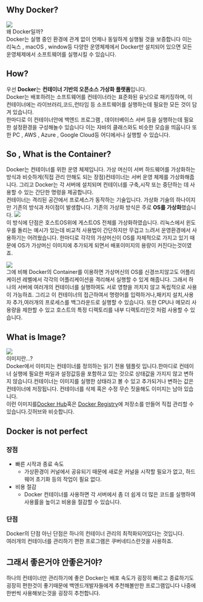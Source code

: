 ## Why Docker?

![](https://blog.kakaocdn.net/dn/sR4My/btqz8wxoCbE/l7xGjsuNK3frByQm6PWd60/img.png)  
왜 Docker일까?  
Docker는 실행 중인 환경에 관계 없이 언제나 동일하게 실행될 것을 보증합니다 이는 리눅스 , macOS , window등 다양한 운영체제에서 Docker만 설치되어 있으면 모든 운영체제에서 소프트웨어를 실행시킬 수 있습니다.

## How?

우선 **Docker**는 **컨테이너 기반의 오픈소스 가상화 플랫폼**입니다.  
Docker는 배포하려는 소프트웨어를 컨테이너라는 표준화된 유닛으로 패키징하며, 이 컨테이너에는 라이브러리,코드,런타임 등 소프트웨어를 실행하는데 필요한 모든 것이 담겨 있습니다.  
한마디로 이 컨테이너안에 백엔드 프로그램 , 데이터베이스 서버 등을 실행하는데 필요한 설정환경을 구성해놀수 있습니다 이는 자바의 클래스와도 비슷한 모습을 띄웁니다 또한 PC , AWS , Azure , Google Cloud등 어디에서나 실행할 수 있습니다.

## So , What is the Container?

Docker는 컨테이너를 위한 운영 체제입니다. 가상 머신이 서버 하드웨어를 가상화하는 방식과 비슷하게(직접 관리 안해도 되는 장점)컨테이너는 서버 운영 체제를 가상화해줍니다. 그리고 Docker는 각 서버에 설치되며 컨테이너를 구축,시작 또는 중단하는 데 사용할 수 있는 간단한 명령을 제공합니다.  
컨테이너는 격리된 공간에서 프로세스가 동작하는 기술입니다. 가상화 기술의 하나이지만 기존의 방식과 차이점이 발생합니다. 기존의 가상화 방식은 주로 **OS를 가상화**했습니다.
![](https://blog.kakaocdn.net/dn/bZ7WUJ/btqz8vZvYHO/5pF1Hx5bN6EiOfyj2I6QX0/img.png)  
이 방식에 단점은 호스트OS위에 게스트OS 전체를 가상화하였습니다. 리눅스에서 윈도우를 돌리는 예시가 있는데 비교적 사용법이 간단하지만 무겁고 느려서 운영환경에서 사용하기는 어려웠습니다. 한마디로 각각의 가상머신이 OS를 자체적으로 가지고 있기 때문에 OS가 가상머신 이미지에 추가되게 되면서 배포이미지의 용량이 커진다는것이였죠.

![](https://img1.daumcdn.net/thumb/R1280x0/?scode=mtistory2&fname=https%3A%2F%2Fblog.kakaocdn.net%2Fdn%2Fb2ei77%2Fbtqz8m9yq5P%2Fv4xuv1ZNy10KoTQyQka7AK%2Fimg.png)  
그에 비해 Docker의 Container를 이용하면 가상머신의 OS를 신경쓰지않고도 어플리케이션 레벨에서 각각의 어플리케이션을 격리해서 실행할 수 있게 해줍니다. 그래서 하나의 서버에 여러개의 컨테이너를 실행하여도 서로 영향을 끼치지 않고 독립적으로 사용이 가능하죠. 그리고 이 컨테이너의 접근하여서 명령어를 입력하거나,패키지 설치,사용자 추가,여러개의 프로세스를 백그라운드로 실행할 수 있습니다. 또한 CPU나 메모리 사용량을 제한할 수 있고 호스트의 특정 디렉토리를 내부 디렉토리인것 처럼 사용할 수 있습니다.

## What is Image?

![](https://img1.daumcdn.net/thumb/R1280x0/?scode=mtistory2&fname=https%3A%2F%2Fblog.kakaocdn.net%2Fdn%2FR0SS7%2Fbtqz7pGa0pP%2FSzVDGk1VyiTcUuOkK74gCk%2Fimg.png)  
이미지란...?  
Docker에서 이미지는 컨테이너를 정의하는 읽기 전용 템플릿 입니다.한마디로 컨테이너 실행에 필요한 파일과 설정값등을 포함하고 있는 것으로 상태값을 가지지 않고 변하지 않습니다.컨테이너는 이미지를 실행한 상태라고 볼 수 있고 추가되거나 변하는 값은 컨테이너에 저장됩니다. 컨테이너를 삭제 혹은 수정 무슨 짓을해도 이미지는 남아 있습니다.  
이런 이미지를[Docker Hub](https://hub.docker.com/)혹은 [Docker Registry](https://docs.docker.com/registry/)에 저장소를 만들어 직접 관리할 수 있습니다.깃허브와 비슷합니다.

## Docker is not perfect

### 장점

- 빠른 시작과 종료 속도
  - 가상환경이 커널에서 공유되기 때문에 새로운 커널을 시작할 필요가 없고, 하드웨어 초기화 등의 작업이 필요 없다.
- 비용 절감
  - Docker 컨테이너를 사용하면 각 서버에서 좀 더 쉽게 더 많은 코드를 실행하여 사용률을 높이고 비용을 절감할 수 있습니다.

### 단점

Docker의 단점 아닌 단점은 하나의 컨테이너 관리의 최적화되어있다는 것입니다.  
여러개의 컨테이너를 관리하기 편한 프로그램은 쿠버네티스란것을 사용하죠.

## 그래서 좋은거야 안좋은거야?

하나의 컨테이너만 관리하기에 좋은 Docker는 배포 속도가 굉장히 빠르고 종료하기도 굉장히 편한것이 좋기때문에 백엔드개발자들에게 추천해볼만한 프로그램입니다 나중에 한번씩 사용해보는것을 굉장히 추천합니다.
